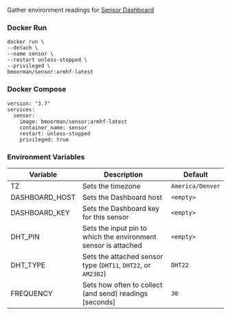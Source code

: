 Gather environment readings for [Sensor Dashboard](https://github.com/iVirus/Docker-Sensor-Dashboard)

### Docker Run
```
docker run \
--detach \
--name sensor \
--restart unless-stopped \
--privileged \
bmoorman/sensor:armhf-latest
```

### Docker Compose
```
version: "3.7"
services:
  sensor:
    image: bmoorman/sensor:armhf-latest
    container_name: sensor
    restart: unless-stopped
    privileged: true
```

### Environment Variables
|Variable|Description|Default|
|--------|-----------|-------|
|TZ|Sets the timezone|`America/Denver`|
|DASHBOARD_HOST|Sets the Dashboard host|`<empty>`|
|DASHBOARD_KEY|Sets the Dashboard key for this sensor|`<empty>`|
|DHT_PIN|Sets the input pin to which the environment sensor is attached|`<empty>`|
|DHT_TYPE|Sets the attached sensor type (`DHT11`, `DHT22`, or `AM2302`)|`DHT22`|
|FREQUENCY|Sets how often to collect (and send) readings [seconds]|`30`|
